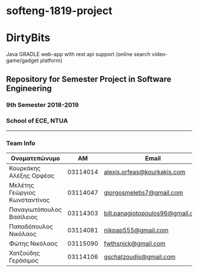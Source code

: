 # softeng-1819-project
# DirtyBits


Java GRADLE web-app with rest api support (online search video-game/gadget platform) 

## Repository for Semester Project in Software Engineering
### 9th Semester 2018-2019
### School of ECE, NTUA
--------------------------------------------


### Team Info

| **Ονοματεπώνυμο** | **ΑΜ** | **Email** |
| ----------------- | ------ | --------- |
| Κουρκάκης Αλέξης Ορφέας | 03114014 | alexis.orfeas@kourkakis.com |
| Μελέτης Γεώργιος Κωνσταντίνος | 03114047 | giorgosmeletis7@gmail.com |
| Παναγιωτόπουλος Βασίλειος | 03114303 | bill.panagiotopoulos96@gmail.com |
| Παπαδόπουλος Νικόλαος | 03114081 | nikpap555@gmail.com |
| Φώτης Νικόλαος | 03115090 | fwthsnick@gmail.com |
| Χατζούδης Γεράσιμος | 03114106 | gschatzoudis@gmail.com |
